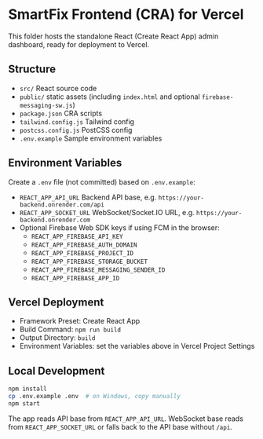 # SmartFix Frontend (CRA) for Vercel

This folder hosts the standalone React (Create React App) admin dashboard, ready for deployment to Vercel.

## Structure
- `src/` React source code
- `public/` static assets (including `index.html` and optional `firebase-messaging-sw.js`)
- `package.json` CRA scripts
- `tailwind.config.js` Tailwind config
- `postcss.config.js` PostCSS config
- `.env.example` Sample environment variables

## Environment Variables
Create a `.env` file (not committed) based on `.env.example`:

- `REACT_APP_API_URL` Backend API base, e.g. `https://your-backend.onrender.com/api`
- `REACT_APP_SOCKET_URL` WebSocket/Socket.IO URL, e.g. `https://your-backend.onrender.com`
- Optional Firebase Web SDK keys if using FCM in the browser:
  - `REACT_APP_FIREBASE_API_KEY`
  - `REACT_APP_FIREBASE_AUTH_DOMAIN`
  - `REACT_APP_FIREBASE_PROJECT_ID`
  - `REACT_APP_FIREBASE_STORAGE_BUCKET`
  - `REACT_APP_FIREBASE_MESSAGING_SENDER_ID`
  - `REACT_APP_FIREBASE_APP_ID`

## Vercel Deployment
- Framework Preset: Create React App
- Build Command: `npm run build`
- Output Directory: `build`
- Environment Variables: set the variables above in Vercel Project Settings

## Local Development
```bash
npm install
cp .env.example .env  # on Windows, copy manually
npm start
```

The app reads API base from `REACT_APP_API_URL`. WebSocket base reads from `REACT_APP_SOCKET_URL` or falls back to the API base without `/api`.
